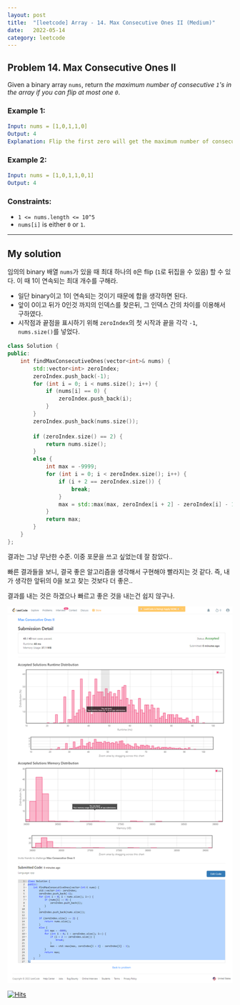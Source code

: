 ```yaml
---
layout: post
title:  "[leetcode] Array - 14. Max Consecutive Ones II (Medium)"
date:   2022-05-14
category: leetcode
---
```


## Problem 14. Max Consecutive Ones II
Given a binary array `nums`, return *the maximum number of consecutive `1`'s in the array if you can flip at most one `0`*.

### Example 1:
```yaml
Input: nums = [1,0,1,1,0]
Output: 4
Explanation: Flip the first zero will get the maximum number of consecutive 1s. After flipping, the maximum number of consecutive 1s is 4.
```

### Example 2:
```yaml
Input: nums = [1,0,1,1,0,1]
Output: 4
```

### Constraints:
* `1 <= nums.length <= 10^5`
* `nums[i]` is either `0` or `1`.

---
## My solution

임의의 binary 배열 `nums`가 있을 때 최대 하나의 `0`은 flip (`1`로 뒤집을 수 있음) 할 수 있다. 이 때 1이 연속되는 최대 개수를 구해라.

* 일단 binary이고 1이 연속되는 것이기 때문에 합을 생각하면 된다.
* 앞이 0이고 뒤가 0인것 까지의 인덱스를 찾은뒤, 그 인덱스 간의 차이를 이용해서 구하였다.
* 시작점과 끝점을 표시하기 위해 `zeroIndex`의 첫 시작과 끝을 각각 `-1`, `nums.size()`를 넣었다.

```cpp
class Solution {
public:
    int findMaxConsecutiveOnes(vector<int>& nums) {
        std::vector<int> zeroIndex;
        zeroIndex.push_back(-1);
        for (int i = 0; i < nums.size(); i++) {
            if (nums[i] == 0) {
                zeroIndex.push_back(i);
            }
        }
        zeroIndex.push_back(nums.size());

        if (zeroIndex.size() == 2) {
            return nums.size();
        }
        else {
            int max = -9999;
            for (int i = 0; i < zeroIndex.size(); i++) {
                if (i + 2 == zeroIndex.size()) {
                    break;
                }
                max = std::max(max, zeroIndex[i + 2] - zeroIndex[i] - 1);
            }
            return max;
        }
    }
};
```

결과는 그냥 무난한 수준. 이중 포문을 쓰고 싶었는데 잘 참았다..

빠른 결과들을 보니, 결국 좋은 알고리즘을 생각해서 구현해야 빨라지는 것 같다. 즉, 내가 생각한 앞뒤의 0을 보고 찾는 것보다 더 좋은.. 

결과를 내는 것은 하겠으나 빠르고 좋은 것을 내는건 쉽지 않구나.


![alt text](/public/img/leetcode/leetcode-array-14.png)

[![Hits](https://hits.seeyoufarm.com/api/count/incr/badge.svg?url=https%3A%2F%2Fundol26.github.io%2Fleetcode%2F2022%2F05%2F14%2Fleetcode-array14.html&count_bg=%2379C83D&title_bg=%23555555&icon=&icon_color=%23E7E7E7&title=hits&edge_flat=false)](https://hits.seeyoufarm.com)